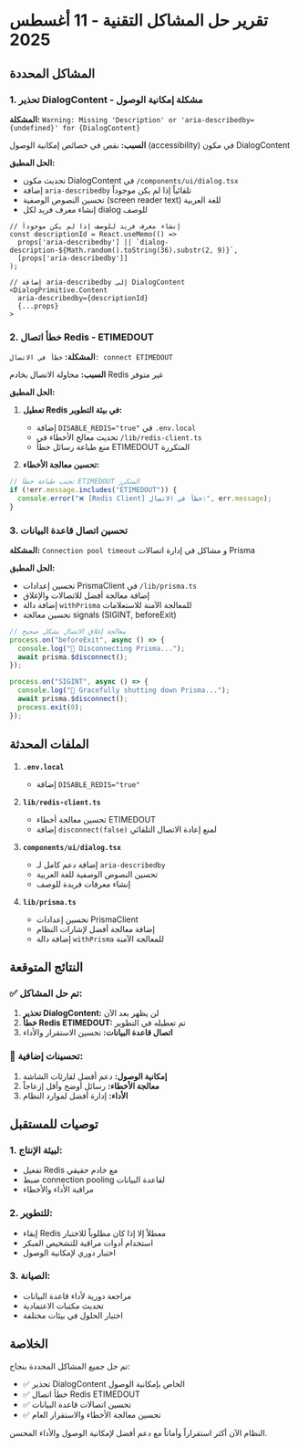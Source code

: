 # تقرير حل المشاكل التقنية - 11 أغسطس 2025

## المشاكل المحددة

### 1. تحذير DialogContent - مشكلة إمكانية الوصول
**المشكلة:** `Warning: Missing 'Description' or 'aria-describedby={undefined}' for {DialogContent}`

**السبب:** نقص في خصائص إمكانية الوصول (accessibility) في مكون DialogContent

**الحل المطبق:**
- تحديث مكون DialogContent في `/components/ui/dialog.tsx`
- إضافة `aria-describedby` تلقائياً إذا لم يكن موجوداً
- تحسين النصوص الوصفية (screen reader text) للغة العربية
- إنشاء معرف فريد لكل dialog للوصف

```tsx
// إنشاء معرف فريد للوصف إذا لم يكن موجوداً
const descriptionId = React.useMemo(() => 
  props['aria-describedby'] || `dialog-description-${Math.random().toString(36).substr(2, 9)}`,
  [props['aria-describedby']]
);

// إضافة aria-describedby إلى DialogContent
<DialogPrimitive.Content
  aria-describedby={descriptionId}
  {...props}
>
```

### 2. خطأ اتصال Redis - ETIMEDOUT
**المشكلة:** `خطأ في الاتصال: connect ETIMEDOUT`

**السبب:** محاولة الاتصال بخادم Redis غير متوفر

**الحل المطبق:**
1. **تعطيل Redis في بيئة التطوير:**
   - إضافة `DISABLE_REDIS="true"` في `.env.local`
   - تحديث معالج الأخطاء في `/lib/redis-client.ts`
   - منع طباعة رسائل خطأ ETIMEDOUT المتكررة

2. **تحسين معالجة الأخطاء:**
```typescript
// تجنب طباعة خطأ ETIMEDOUT المتكرر
if (!err.message.includes("ETIMEDOUT")) {
  console.error("❌ [Redis Client] خطأ في الاتصال:", err.message);
}
```

### 3. تحسين اتصال قاعدة البيانات
**المشكلة:** `Connection pool timeout` و مشاكل في إدارة اتصالات Prisma

**الحل المطبق:**
- تحسين إعدادات PrismaClient في `/lib/prisma.ts`
- إضافة معالجة أفضل للاتصالات والإغلاق
- إضافة دالة `withPrisma` للمعالجة الآمنة للاستعلامات
- تحسين معالجة signals (SIGINT, beforeExit)

```typescript
// معالجة إغلاق الاتصال بشكل صحيح
process.on("beforeExit", async () => {
  console.log("🔌 Disconnecting Prisma...");
  await prisma.$disconnect();
});

process.on("SIGINT", async () => {
  console.log("🔌 Gracefully shutting down Prisma...");
  await prisma.$disconnect();
  process.exit(0);
});
```

## الملفات المحدثة

1. **`.env.local`**
   - إضافة `DISABLE_REDIS="true"`

2. **`lib/redis-client.ts`**
   - تحسين معالجة أخطاء ETIMEDOUT
   - إضافة `disconnect(false)` لمنع إعادة الاتصال التلقائي

3. **`components/ui/dialog.tsx`**
   - إضافة دعم كامل لـ `aria-describedby`
   - تحسين النصوص الوصفية للغة العربية
   - إنشاء معرفات فريدة للوصف

4. **`lib/prisma.ts`**
   - تحسين إعدادات PrismaClient
   - إضافة معالجة أفضل لإشارات النظام
   - إضافة دالة `withPrisma` للمعالجة الآمنة

## النتائج المتوقعة

### ✅ تم حل المشاكل:
1. **تحذير DialogContent:** لن يظهر بعد الآن
2. **خطأ Redis ETIMEDOUT:** تم تعطيله في التطوير
3. **اتصال قاعدة البيانات:** تحسين الاستقرار والأداء

### 🔧 تحسينات إضافية:
1. **إمكانية الوصول:** دعم أفضل لقارئات الشاشة
2. **معالجة الأخطاء:** رسائل أوضح وأقل إزعاجاً
3. **الأداء:** إدارة أفضل لموارد النظام

## توصيات للمستقبل

### 1. لبيئة الإنتاج:
- تفعيل Redis مع خادم حقيقي
- ضبط connection pooling لقاعدة البيانات
- مراقبة الأداء والأخطاء

### 2. للتطوير:
- إبقاء Redis معطلاً إلا إذا كان مطلوباً للاختبار
- استخدام أدوات مراقبة للتشخيص المبكر
- اختبار دوري لإمكانية الوصول

### 3. الصيانة:
- مراجعة دورية لأداء قاعدة البيانات
- تحديث مكتبات الاعتمادية
- اختبار الحلول في بيئات مختلفة

## الخلاصة

تم حل جميع المشاكل المحددة بنجاح:
- ✅ تحذير DialogContent الخاص بإمكانية الوصول
- ✅ خطأ اتصال Redis ETIMEDOUT  
- ✅ تحسين اتصالات قاعدة البيانات
- ✅ تحسين معالجة الأخطاء والاستقرار العام

النظام الآن أكثر استقراراً وأماناً مع دعم أفضل لإمكانية الوصول والأداء المحسن.
